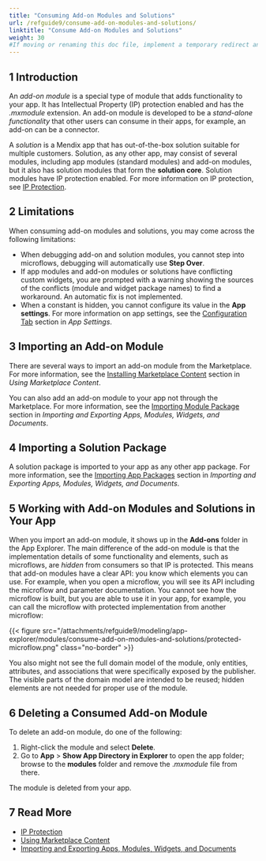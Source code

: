 ```yaml
---
title: "Consuming Add-on Modules and Solutions"
url: /refguide9/consume-add-on-modules-and-solutions/
linktitle: "Consume Add-on Modules and Solutions"
weight: 30
#If moving or renaming this doc file, implement a temporary redirect and let the respective team know they should update the URL in the product. See Mapping to Products for more details.
---
```


## 1 Introduction

An *add-on module* is a special type of module that adds functionality to your app. It has Intellectual Property (IP) protection enabled and has the *.mxmodule* extension. An add-on module is developed to be a *stand-alone functionality* that other users can consume in their apps, for example, an add-on can be a connector. 

A *solution* is a Mendix app that has out-of-the-box solution suitable for multiple customers. Solution, as any other app, may consist of several modules, including app modules (standard modules) and add-on modules, but it also has solution modules that form the **solution core**. Solution modules have IP protection enabled. For more information on IP protection, see [IP Protection](/appstore/creating-content/sol-ip-protection/). 

## 2 Limitations

When consuming add-on modules and solutions, you may come across the following limitations:

* When debugging add-on and solution modules, you cannot step into microflows, debugging will automatically use **Step Over**.
* If app modules and add-on modules or solutions have conflicting custom widgets, you are prompted with a warning showing the sources of the conflicts (module and widget package names) to find a workaround. An automatic fix is not implemented.
* When a constant is hidden, you cannot configure its value in the **App settings**. For more information on app settings, see the [Configuration Tab](/refguide9/app-settings/#configurations) section in *App Settings*. 

## 3 Importing an Add-on Module 

There are several ways to import an add-on module from the Marketplace. For more information, see the [Installing Marketplace Content](/appstore/overview/use-content/#install) section in *Using Marketplace Content*.

You can also add an add-on module to your app not through the Marketplace. For more information, see the [Importing Module Package](/refguide9/import-and-export/#import-module) section in *Importing and Exporting Apps, Modules, Widgets, and Documents*. 

## 4 Importing a Solution Package 

A solution package is imported to your app as any other app package. For more information, see  the [Importing App Packages](/refguide9/import-and-export/#import-app-package) section in *Importing and Exporting Apps, Modules, Widgets, and Documents*. 

## 5 Working with Add-on Modules and Solutions in Your App

When you import an add-on module, it shows up in the **Add-ons** folder in the App Explorer. The main difference of the add-on module is that the implementation details of some functionality and elements, such as microflows, are *hidden* from consumers so that IP is protected. This means that add-on modules have a clear API: you know which elements you can use. For example, when you open a microflow, you will see its API including the microflow and parameter documentation. You cannot see how the microflow is built, but you are able to use it in your app, for example, you can call the microflow with protected implementation from another microflow:

{{< figure src="/attachments/refguide9/modeling/app-explorer/modules/consume-add-on-modules-and-solutions/protected-microflow.png" class="no-border" >}}

You also might not see the full domain model of the module, only entities, attributes, and associations that were specifically exposed by the publisher. The visible parts of the domain model are intended to be reused; hidden elements are not needed for proper use of the module.

## 6 Deleting a Consumed Add-on Module 

To delete an add-on module, do one of the following:

1. Right-click the module and select **Delete**.
1. Go to **App** > **Show App Directory in Explorer** to open the app folder; browse to the **modules** folder and remove the .*mxmodule* file from there.

The module is deleted from your app.

## 7 Read More

* [IP Protection](/appstore/creating-content/sol-ip-protection/)
* [Using Marketplace Content](/appstore/overview/use-content/)
* [Importing and Exporting Apps, Modules, Widgets, and Documents](/refguide9/import-and-export/)
